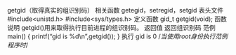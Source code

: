 getgid（取得真实的组识别码）
相关函数
getegid，setregid，setgid
表头文件
#include<unistd.h>
#include<sys/types.h>
定义函数
gid_t getgid(void);
函数说明
getgid()用来取得执行目前进程的组识别码。
返回值
返回组识别码
范例
main()
{
printf(“gid is %d\n”,getgid());
}
执行
gid is 0 /*当使用root身份执行范例程序时*/